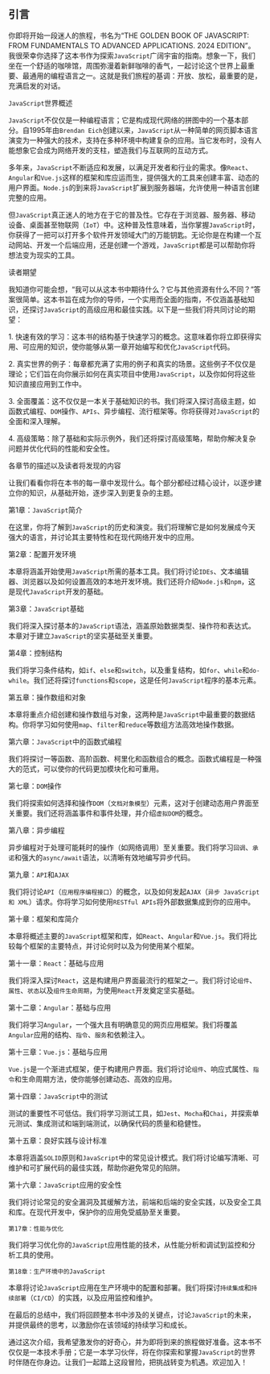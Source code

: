 ## 引言

你即将开始一段迷人的旅程，书名为“THE GOLDEN BOOK OF JAVASCRIPT: FROM FUNDAMENTALS TO ADVANCED APPLICATIONS. 2024 EDITION”。我很荣幸你选择了这本书作为探索`JavaScript`广阔宇宙的指南。想象一下，我们坐在一个舒适的咖啡馆，周围弥漫着新鲜咖啡的香气，一起讨论这个世界上最重要、最通用的编程语言之一。这就是我们旅程的基调：开放、放松，最重要的是，充满启发的对话。

`JavaScript`世界概述

`JavaScript`不仅仅是一种编程语言；它是构成现代网络的拼图中的一个基本部分。自1995年由`Brendan Eich`创建以来，`JavaScript`从一种简单的网页脚本语言演变为一种强大的技术，支持在多种环境中构建复杂的应用。当它发布时，没有人能想象它会成为网络开发的支柱，塑造我们与互联网的互动方式。

多年来，`JavaScript`不断适应和发展，以满足开发者和行业的需求。像`React`、`Angular`和`Vue.js`这样的框架和库应运而生，提供强大的工具来创建丰富、动态的用户界面。`Node.js`的到来将`JavaScript`扩展到服务器端，允许使用一种语言创建完整的应用。

但`JavaScript`真正迷人的地方在于它的普及性。它存在于浏览器、服务器、移动设备、桌面甚至物联网（`IoT`）中。这种普及性意味着，当你掌握`JavaScript`时，你获得了一把可以打开多个软件开发领域大门的万能钥匙。无论你是在构建一个互动网站、开发一个后端应用，还是创建一个游戏，`JavaScript`都是可以帮助你将想法变为现实的工具。

读者期望

我知道你可能会想，“我可以从这本书中期待什么？它与其他资源有什么不同？”答案很简单。这本书旨在成为你的导师，一个实用而全面的指南，不仅涵盖基础知识，还探讨`JavaScript`的高级应用和最佳实践。以下是一些我们将共同讨论的期望：

1\. 快速有效的学习：这本书的结构基于快速学习的概念。这意味着你将立即获得实用、可应用的知识，使你能够从第一章开始编写和优化`JavaScript`代码。

2\. 真实世界的例子：每章都充满了实用的例子和真实的场景。这些例子不仅仅是理论；它们旨在向你展示如何在真实项目中使用`JavaScript`，以及你如何将这些知识直接应用到工作中。

3\. 全面覆盖：这不仅仅是一本关于基础知识的书。我们将深入探讨高级主题，如函数式编程、`DOM`操作、`APIs`、异步编程、流行框架等。你将获得对`JavaScript`的全面和深入理解。

4\. 高级策略：除了基础和实际示例外，我们还将探讨高级策略，帮助你解决复杂问题并优化代码的性能和安全性。

各章节的描述以及读者将发现的内容

让我们看看你将在本书的每一章中发现什么。每个部分都经过精心设计，以逐步建立你的知识，从基础开始，逐步深入到更复杂的主题。

第1章：`JavaScript`简介

在这里，你将了解到`JavaScript`的历史和演变。我们将理解它是如何发展成今天强大的语言，并讨论其主要特性和在现代网络开发中的应用。

第2章：配置开发环境

本章将涵盖开始使用`JavaScript`所需的基本工具。我们将讨论`IDEs`、文本编辑器、浏览器以及如何设置高效的本地开发环境。我们还将介绍`Node.js`和`npm`，这是现代`JavaScript`开发的基础。

第3章：`JavaScript`基础

我们将深入探讨基本的`JavaScript`语法，涵盖原始数据类型、操作符和表达式。本章对于建立`JavaScript`的坚实基础至关重要。

第4章：控制结构

我们将学习条件结构，如`if`、`else`和`switch`，以及重复结构，如`for`、`while`和`do-while`。我们还将探讨`functions`和`scope`，这是任何`JavaScript`程序的基本元素。

第五章：操作数组和对象

本章将重点介绍创建和操作数组与对象，这两种是`JavaScript`中最重要的数据结构。你将学习如何使用`map`、`filter`和`reduce`等数组方法高效地操作数据。

第六章：`JavaScript`中的函数式编程

我们将探讨一等函数、高阶函数、柯里化和函数组合的概念。函数式编程是一种强大的范式，可以使你的代码更加模块化和可重用。

第七章：`DOM`操作

我们将探索如何选择和操作`DOM`（`文档对象模型`）元素，这对于创建动态用户界面至关重要。我们还将涵盖事件和事件处理，并介绍`虚拟DOM`的概念。

第八章：异步编程

异步编程对于处理可能耗时的操作（如网络调用）至关重要。我们将学习`回调`、`承诺`和强大的`async/await`语法，以清晰有效地编写异步代码。

第九章：`API`和`AJAX`

我们将讨论`API`（`应用程序编程接口`）的概念，以及如何发起`AJAX`（`异步 JavaScript 和 XML`）请求。你将学习如何使用`RESTful APIs`将外部数据集成到你的应用中。

第十章：框架和库简介

本章将概述主要的`JavaScript`框架和库，如`React`、`Angular`和`Vue.js`。我们将比较每个框架的主要特点，并讨论何时以及为何使用某个框架。

第十一章：`React`：基础与应用

我们将深入探讨`React`，这是构建用户界面最流行的框架之一。我们将讨论`组件`、`属性`、`状态`以及`组件生命周期`，为使用`React`开发奠定坚实基础。

第十二章：`Angular`：基础与应用

我们将学习`Angular`，一个强大且有明确意见的网页应用框架。我们将覆盖`Angular`应用的结构、`指令`、`服务`和依赖注入。

第十三章：`Vue.js`：基础与应用

`Vue.js`是一个渐进式框架，便于构建用户界面。我们将讨论`组件`、响应式属性、`指令`和生命周期方法，使你能够创建动态、高效的应用。

第十四章：`JavaScript`中的测试

测试的重要性不可低估。我们将学习测试工具，如`Jest`、`Mocha`和`Chai`，并探索单元测试、集成测试和端到端测试，以确保代码的质量和稳健性。

第十五章：良好实践与设计标准

本章将涵盖`SOLID`原则和`JavaScript`中的常见设计模式。我们将讨论编写清晰、可维护和可扩展代码的最佳实践，帮助你避免常见的陷阱。

第十六章：`JavaScript`应用的安全性

我们将讨论常见的安全漏洞及其缓解方法，前端和后端的安全实践，以及安全工具和库。在现代开发中，保护你的应用免受威胁至关重要。

`第17章：性能与优化`

我们将学习优化你的`JavaScript`应用性能的技术，从性能分析和调试到监控和分析工具的使用。

`第18章：生产环境中的JavaScript`

本章将讨论`JavaScript`应用在生产环境中的配置和部署。我们将探讨`持续集成`和`持续部署`（`CI/CD`）的实践，以及应用监控和维护。

在最后的总结中，我们将回顾整本书中涉及的关键点，讨论`JavaScript`的未来，并提供最终的思考，以激励你在该领域的持续学习和成长。

通过这次介绍，我希望激发你的好奇心，并为即将到来的旅程做好准备。这本书不仅仅是一本技术手册；它是一本学习伙伴，将在你探索和掌握`JavaScript`的世界时伴随在你身边。让我们一起踏上这段冒险，把挑战转变为机遇。欢迎加入！
